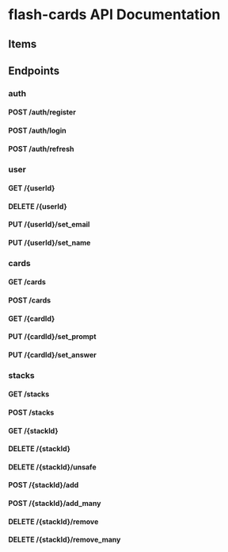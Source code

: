 # flash-cards API Documentation

## Items

## Endpoints

### auth

#### POST /auth/register

#### POST /auth/login

#### POST /auth/refresh

### user

#### GET /{userId}

#### DELETE /{userId}

#### PUT /{userId}/set_email

#### PUT /{userId}/set_name

### cards

#### GET /cards

#### POST /cards

#### GET /{cardId}

#### PUT /{cardId}/set_prompt

#### PUT /{cardId}/set_answer

### stacks

#### GET /stacks

#### POST /stacks

#### GET /{stackId}

#### DELETE /{stackId}

#### DELETE /{stackId}/unsafe

#### POST /{stackId}/add

#### POST /{stackId}/add_many

#### DELETE /{stackId}/remove

#### DELETE /{stackId}/remove_many
